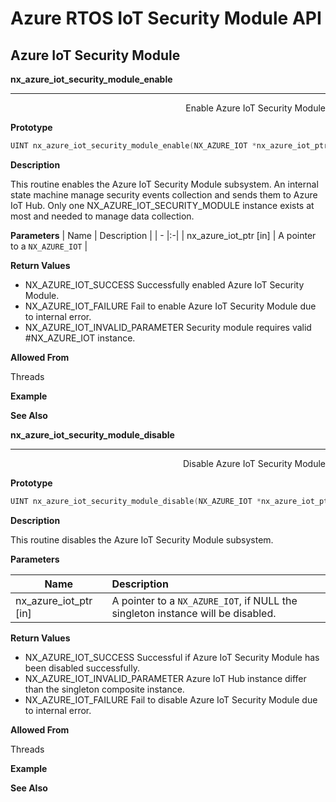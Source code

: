 # Azure RTOS IoT Security Module API

## Azure IoT Security Module

**nx_azure_iot_security_module_enable**
***
<div style="text-align: right"> Enable Azure IoT Security Module</div>

**Prototype**
```c
UINT nx_azure_iot_security_module_enable(NX_AZURE_IOT *nx_azure_iot_ptr);
```
**Description**

<p>This routine enables the Azure IoT Security Module subsystem. An internal state machine manage security events collection and sends them to Azure IoT Hub. Only one NX_AZURE_IOT_SECURITY_MODULE instance exists at most and needed to manage data collection. </p>

**Parameters**
| Name | Description |
| - |:-|
| nx_azure_iot_ptr [in]    | A pointer to a `NX_AZURE_IOT` |


**Return Values**
* NX_AZURE_IOT_SUCCESS Successfully enabled Azure IoT Security Module.
* NX_AZURE_IOT_FAILURE Fail to enable Azure IoT Security Module due to internal error.
* NX_AZURE_IOT_INVALID_PARAMETER Security module requires valid #NX_AZURE_IOT instance.

**Allowed From**

Threads

**Example**

**See Also**

<div style="page-break-after: always;"></div>

**nx_azure_iot_security_module_disable**
***
<div style="text-align: right"> Disable Azure IoT Security Module</div>

**Prototype**
```c
UINT nx_azure_iot_security_module_disable(NX_AZURE_IOT *nx_azure_iot_ptr);
```
**Description**

<p>This routine disables the Azure IoT Security Module subsystem. </p>

**Parameters**

| Name | Description |
| - |:-|
| nx_azure_iot_ptr  [in]    | A pointer to a `NX_AZURE_IOT`, if NULL the singleton instance will be disabled. |


**Return Values**
* NX_AZURE_IOT_SUCCESS Successful if Azure IoT Security Module has been disabled successfully.
* NX_AZURE_IOT_INVALID_PARAMETER Azure IoT Hub instance differ than the singleton composite instance.
* NX_AZURE_IOT_FAILURE Fail to disable Azure IoT Security Module due to internal error.

**Allowed From**

Threads

**Example**

**See Also**

<div style="page-break-after: always;"></div>
